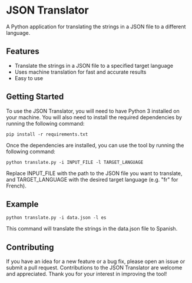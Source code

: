 # JSON Translator
A Python application for translating the strings in a JSON file to a different language.

## Features
- Translate the strings in a JSON file to a specified target language
- Uses machine translation for fast and accurate results
- Easy to use

## Getting Started
To use the JSON Translator, you will need to have Python 3 installed on your machine. You will also need to install the required dependencies by running the following command:
```
pip install -r requirements.txt
```
Once the dependencies are installed, you can use the tool by running the following command:
```
python translate.py -i INPUT_FILE -l TARGET_LANGUAGE
```
Replace INPUT_FILE with the path to the JSON file you want to translate, and TARGET_LANGUAGE with the desired target language (e.g. "fr" for French).

## Example
```
python translate.py -i data.json -l es
```
This command will translate the strings in the data.json file to Spanish.

## Contributing
If you have an idea for a new feature or a bug fix, please open an issue or submit a pull request. Contributions to the JSON Translator are welcome and appreciated. Thank you for your interest in improving the tool!
